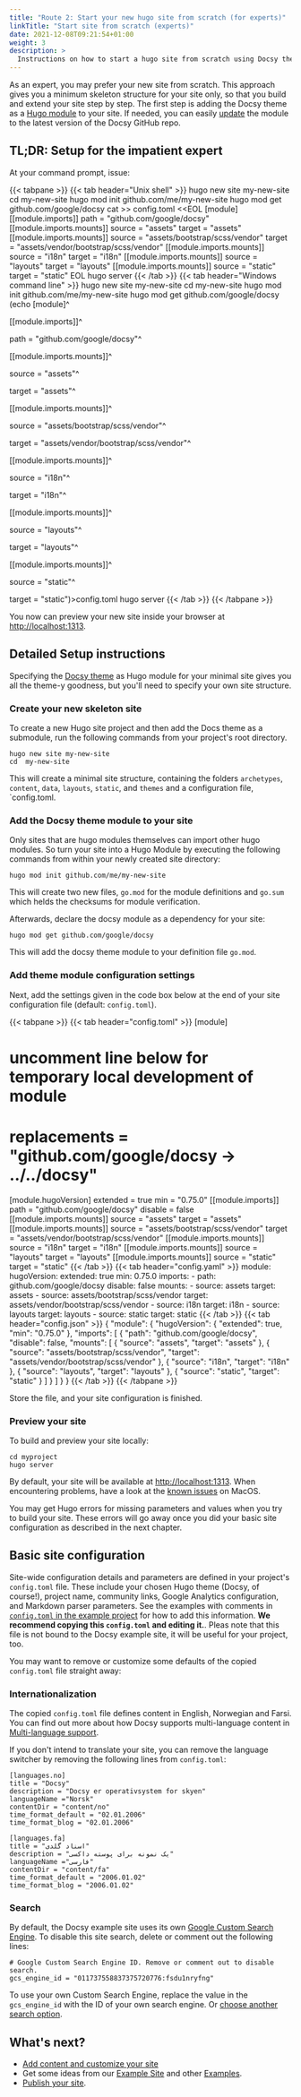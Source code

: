 ```yaml
---
title: "Route 2: Start your new hugo site from scratch (for experts)"
linkTitle: "Start site from scratch (experts)"
date: 2021-12-08T09:21:54+01:00
weight: 3
description: >
  Instructions on how to start a hugo site from scratch using Docsy theme as Hugo module which is automatically pulled in.
---
```


As an expert, you may prefer your new site from scratch. This approach gives you a minimum skeleton structure for your site only, so that you build and extend your site step by step. The first step is adding the Docsy theme as a [Hugo module](https://gohugo.io/hugo-modules/) to your site. If needed, you can easily [update](/docs/updating/) the module to the latest version of the Docsy GitHub repo.


## TL;DR: Setup for the impatient expert

At your command prompt, issue:

{{< tabpane >}}
{{< tab header="Unix shell" >}}
hugo new site my-new-site
cd  my-new-site
hugo mod init github.com/me/my-new-site
hugo mod get github.com/google/docsy
cat >> config.toml <<EOL
[module]
[[module.imports]]
path = "github.com/google/docsy"
[[module.imports.mounts]]
source = "assets"
target = "assets"
[[module.imports.mounts]]
source = "assets/bootstrap/scss/vendor"
target = "assets/vendor/bootstrap/scss/vendor"
[[module.imports.mounts]]
source = "i18n"
target = "i18n"
[[module.imports.mounts]]
source = "layouts"
target = "layouts"
[[module.imports.mounts]]
source = "static"
target = "static"
EOL
hugo server
{{< /tab >}}
{{< tab header="Windows command line" >}}
hugo new site my-new-site
cd  my-new-site
hugo mod init github.com/me/my-new-site
hugo mod get github.com/google/docsy
(echo [module]^

[[module.imports]]^

path = "github.com/google/docsy"^

[[module.imports.mounts]]^

source = "assets"^

target = "assets"^

[[module.imports.mounts]]^

source = "assets/bootstrap/scss/vendor"^

target = "assets/vendor/bootstrap/scss/vendor"^

[[module.imports.mounts]]^

source = "i18n"^

target = "i18n"^

[[module.imports.mounts]]^

source = "layouts"^

target = "layouts"^

[[module.imports.mounts]]^

source = "static"^

target = "static")>config.toml
hugo server
{{< /tab >}}
{{< /tabpane >}}


You now can preview your new site inside your browser at [http://localhost:1313](http://localhost:1313/).

## Detailed Setup instructions

Specifying the [Docsy theme](https://github.com/google/docsy) as Hugo module for your minimal site gives you all the theme-y goodness, but you'll need to specify your own site structure.

### Create your new skeleton site

To create a new Hugo site project and then add the Docs theme as a submodule, run the following commands from your project's root directory.

```shell
hugo new site my-new-site
cd  my-new-site
```

This will create a minimal site structure, containing the folders `archetypes`, `content`, `data`, `layouts`, `static`, and `themes` and a configuration file, `config.toml.

### Add the Docsy theme module to your site

Only sites that are hugo modules themselves can import other hugo modules. So turn your site into a Hugo Module by executing the following commands from within your newly created site directory:

```
hugo mod init github.com/me/my-new-site
```

This will create two new files, `go.mod` for the module definitions and `go.sum` which helds the checksums for module verification.

Afterwards, declare the docsy module as a dependency for your site:

```
hugo mod get github.com/google/docsy
```

This will add the docsy theme module to your definition file `go.mod`.

### Add theme module configuration settings

Next, add the settings given in the code box below at the end of your site configuration file (default: `config.toml`).

{{< tabpane >}}
{{< tab header="config.toml" >}}
[module]
  # uncomment line below for temporary local development of module
  # replacements = "github.com/google/docsy -> ../../docsy"
  [module.hugoVersion]
    extended = true
    min = "0.75.0"
  [[module.imports]]
    path = "github.com/google/docsy"
    disable = false
  [[module.imports.mounts]]
    source = "assets"
    target = "assets"
  [[module.imports.mounts]]
    source = "assets/bootstrap/scss/vendor"
    target = "assets/vendor/bootstrap/scss/vendor"
  [[module.imports.mounts]]
    source = "i18n"
    target = "i18n"
  [[module.imports.mounts]]
    source = "layouts"
    target = "layouts"
  [[module.imports.mounts]]
    source = "static"
    target = "static"
{{< /tab >}}
{{< tab header="config.yaml" >}}
module:
  hugoVersion:
    extended: true
    min: 0.75.0
  imports:
    - path: github.com/google/docsy
      disable: false
      mounts:
        - source: assets
          target: assets
        - source: assets/bootstrap/scss/vendor
          target: assets/vendor/bootstrap/scss/vendor
        - source: i18n
          target: i18n
        - source: layouts
          target: layouts
        - source: static
          target: static
{{< /tab >}}
{{< tab header="config.json" >}}
{
  "module": {
    "hugoVersion": {
      "extended": true,
      "min": "0.75.0"
    },
    "imports": [
      {
        "path": "github.com/google/docsy",
        "disable": false,
        "mounts": [
          {
            "source": "assets",
            "target": "assets"
          },
          {
            "source": "assets/bootstrap/scss/vendor",
            "target": "assets/vendor/bootstrap/scss/vendor"
          },
          {
            "source": "i18n",
            "target": "i18n"
          },
          {
            "source": "layouts",
            "target": "layouts"
          },
          {
            "source": "static",
            "target": "static"
          }
        ]
      }
    ]
  }
}
{{< /tab >}}
{{< /tabpane >}}

 Store the file, and your site configuration is finished.


### Preview your site

To build and preview your site locally:

```
cd myproject
hugo server
```

By default, your site will be available at [http://localhost:1313](http://localhost:1313/). When encountering problems, have a look at the [known issues](/docs/getting-started/known_issues/#macos) on MacOS.

You may get Hugo errors for missing parameters and values when you try to build your site. These errors will go away once you did your basic site configuration as described in the next chapter.

## Basic site configuration

Site-wide configuration details and parameters are defined in your project's `config.toml` file. These include your chosen Hugo theme (Docsy, of course!), project name, community links, Google Analytics configuration, and Markdown parser parameters. See the examples with comments in [`config.toml` in the example project](https://github.com/google/docsy-example/blob/master/config.toml) for how to add this information. **We recommend copying this `config.toml` and editing it.**. Pleas note that this file is not bound to the Docsy example site, it will be useful for your project, too.

You may want to remove or customize some defaults of the copied `config.toml` file straight away:

### Internationalization

The copied `config.toml` file defines content in English, Norwegian and Farsi. You can find out more about how Docsy supports multi-language content in [Multi-language support](/docs/language/).

If you don't intend to translate your site, you can remove the language switcher by removing the following lines from `config.toml`:

```
[languages.no]
title = "Docsy"
description = "Docsy er operativsystem for skyen"
languageName ="Norsk"
contentDir = "content/no"
time_format_default = "02.01.2006"
time_format_blog = "02.01.2006"

[languages.fa]
title = "اسناد گلدی"
description = "یک نمونه برای پوسته داکسی"
languageName ="فارسی"
contentDir = "content/fa"
time_format_default = "2006.01.02"
time_format_blog = "2006.01.02"
```

### Search

By default, the Docsy example site uses its own [Google Custom Search Engine](https://cse.google.com/cse/all). To disable this site search, delete or comment out the following lines:

```
# Google Custom Search Engine ID. Remove or comment out to disable search.
gcs_engine_id = "011737558837375720776:fsdu1nryfng"
```

To use your own Custom Search Engine, replace the value in the `gcs_engine_id` with the ID of your own search engine. Or [choose another search option](/docs/adding-content/navigation/#site-search-options).


## What's next?

* [Add content and customize your site](/docs/adding-content/)
* Get some ideas from our [Example Site](https://github.com/google/docsy-example) and other [Examples](/docs/examples/).
* [Publish your site](/docs/deployment/).
